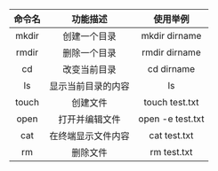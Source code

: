 
| 命令名 | 功能描述 | 使用举例 |
| :----:| :----:| :----: |
| mkdir | 创建一个目录 | mkdir dirname |
| rmdir | 删除一个目录 | rmdir dirname |
| cd | 改变当前目录 | cd dirname |
| ls | 显示当前目录的内容 | ls |
| touch | 创建文件 | touch test.txt |
| open | 打开并编辑文件 | open -e test.txt |
| cat | 在终端显示文件内容 | cat test.txt |
| rm | 删除文件 | rm test.txt |
